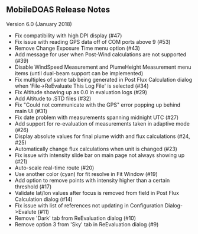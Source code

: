 MobileDOAS Release Notes
-----------------------------------------------------
Version 6.0 (January 2018)

* Fix compatibility with high DPI display (#47)
* Fix issue with reading GPS data off of COM ports above 9 (#53)
* Remove Change Exposure Time menu option (#43)
* Add message for user when Post-Wind calculations are not supported (#39)
* Disable WindSpeed Measurement and PlumeHeight Measurement menu items (until dual-beam support can be implemented)
* Fix multiples of same tab being generated in Post Flux Calculation dialog when 'File->ReEvaluate This Log File' is selected (#34)
* Fix Altitude showing up as 0.0 in evaluation logs (#29)
* Add Altitude to .STD files (#32)
* Fix "Could not communicate with the GPS" error popping up behind main UI (#31)
* Fix date problem with measurements spanning midnight UTC (#27)
* Add support for re-evaluation of measurements taken in adaptive mode (#26)
* Display absolute values for final plume width and flux calculations (#24, #25)
* Automatically change flux calculations when unit is changed (#23)
* Fix issue with intensity slide bar on main page not always showing up (#21)
* Auto-scale real-time route (#20)
* Use another color (cyan) for fit resolve in Fit Window (#19)
* Add option to remove points with intensity higher than a certain threshold (#17)
* Validate lat/lon values after focus is removed from field in Post Flux Calculation dialog (#14)
* Fix issue with list of references not updating in Configuration Dialog->Evalute (#11)
* Remove 'Dark' tab from ReEvaluation dialog (#10)
* Remove option 3 from 'Sky' tab in ReEvaluation dialog (#9)